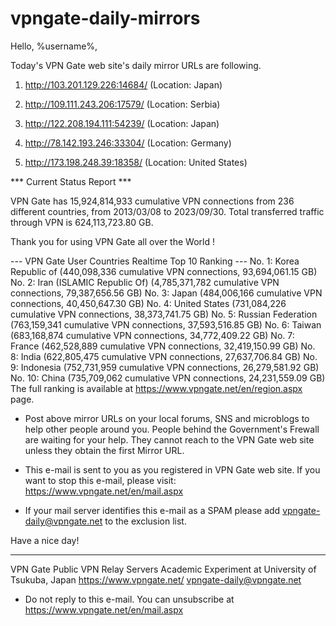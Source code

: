 # vpngate-daily-mirrors

Hello, %username%,

Today's VPN Gate web site's daily mirror URLs are following.

1. http://103.201.129.226:14684/
   (Location: Japan)

2. http://109.111.243.206:17579/
   (Location: Serbia)

3. http://122.208.194.111:54239/
   (Location: Japan)

4. http://78.142.193.246:33304/
   (Location: Germany)

5. http://173.198.248.39:18358/
   (Location: United States)


*** Current Status Report ***

VPN Gate has 15,924,814,933 cumulative VPN connections from 236 different countries, from 2013/03/08 to 2023/09/30.
Total transferred traffic through VPN is 624,113,723.80 GB.

Thank you for using VPN Gate all over the World !


--- VPN Gate User Countries Realtime Top 10 Ranking ---
No. 1: Korea Republic of (440,098,336 cumulative VPN connections, 93,694,061.15 GB)
No. 2: Iran (ISLAMIC Republic Of) (4,785,371,782 cumulative VPN connections, 79,387,656.56 GB)
No. 3: Japan (484,006,166 cumulative VPN connections, 40,450,647.30 GB)
No. 4: United States (731,084,226 cumulative VPN connections, 38,373,741.75 GB)
No. 5: Russian Federation (763,159,341 cumulative VPN connections, 37,593,516.85 GB)
No. 6: Taiwan (683,168,874 cumulative VPN connections, 34,772,409.22 GB)
No. 7: France (462,528,889 cumulative VPN connections, 32,419,150.99 GB)
No. 8: India (622,805,475 cumulative VPN connections, 27,637,706.84 GB)
No. 9: Indonesia (752,731,959 cumulative VPN connections, 26,279,581.92 GB)
No. 10: China (735,709,062 cumulative VPN connections, 24,231,559.09 GB)
The full ranking is available at https://www.vpngate.net/en/region.aspx page.


* Post above mirror URLs on your local forums, SNS and microblogs
  to help other people around you.
  People behind the Government's Frewall are waiting for your help.
  They cannot reach to the VPN Gate web site
  unless they obtain the first Mirror URL.

* This e-mail is sent to you as you registered in VPN Gate web site.
  If you want to stop this e-mail, please visit:
  https://www.vpngate.net/en/mail.aspx

* If your mail server identifies this e-mail as a SPAM
  please add vpngate-daily@vpngate.net to the exclusion list.

Have a nice day!

------------------------------------------------------
VPN Gate Public VPN Relay Servers
Academic Experiment at University of Tsukuba, Japan
https://www.vpngate.net/
vpngate-daily@vpngate.net
* Do not reply to this e-mail.
  You can unsubscribe at https://www.vpngate.net/en/mail.aspx


